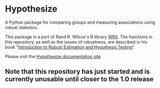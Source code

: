 # Hypothesize

A Python package for comparing groups and measuring associations using robust statistics.

This package is a port of Rand R. Wilcox's R library [WRS](https://dornsife.usc.edu/labs/rwilcox/software/). The functions in this repository, as well as the issues of robustness, are described in his book "[Introduction to Robust Estimation and Hypothesis Testing](https://play.google.com/store/books/details?id=8f8nBb4__EYC&gl=ca&hl=en-CA&source=productsearch&utm_source=HA_Desktop_US&utm_medium=SEM&utm_campaign=PLA&pcampaignid=MKTAD0930BO1&gclid=CjwKCAiA44LzBRB-EiwA-jJipJzyqx9kwNMq5MMU7fG2RrwBK9F7sirX4pfhS8wO7k9Uz_Sqf2P28BoCYzcQAvD_BwE&gclsrc=aw.ds)".

Please visit the [Hypothesize documentation site](https://Alcampopiano.github.io/hypothesize/)
## Note that this repository has just started and is currently unusable until closer to the 1.0 release

